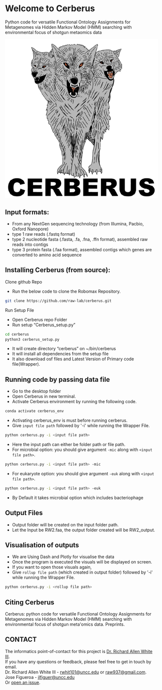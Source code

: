 # Welcome to Cerberus
Python code for versatile Functional Ontology Assignments for Metagenomes via Hidden Markov Model (HMM) searching with environmental focus of shotgun metaomics data

![GitHub Logo](cerberus_logo.jpg)

Input formats:
-----
- From any NextGen sequencing technology (from Illumina, Pacbio, Oxford Nanopore)
- type 1 raw reads (.fastq format)
- type 2 nucleotide fasta (.fasta, .fa, .fna, .ffn format), assembled raw reads into contigs
- type 3 protein fasta (.faa format), assembled contigs which genes are converted to amino acid sequence 

Installing Cerberus (from source): 
-----
Clone github Repo
- Run the below code to clone the Robomax Repository.

```bash
git clone https://github.com/raw-lab/cerberus.git
```

Run Setup File
- Open Cerberus repo Folder
- Run setup “Cerberus_setup.py”

```bash
cd cerberus
python3 cerberus_setup.py
```

- It will create directory “cerberus” on ~/bin/cerberus
- It will install all dependencies from the setup file
- It also download osf files and Latest Version of Primary code file(Wrapper).

Running code by passing data file
-----
- Go to the desktop folder 
- Open Cerberus in new terminal.
- Activate Cerberus environment by running the following code.

```bash
conda activate cerberus_env
```

- Activating cerberus_env is must before running cerberus.
- Give `input file path` followed by '-i' while running the Wrapper File.

```bash
python cerberus.py -i <input file path>
```

- Here the input path can either be folder path or file path.
- For microbial option: you should give argument `-mic` along with `<input file path>`.

```bash
python cerberus.py -i <input file path> -mic
```

- For eukaryote option: you should give argument `-euk` along with `<input file path>`.

```bash
python cerberus.py -i <input file path> -euk
```

- By Default it takes microbial option which includes bacteriophage

Output Files
-----
- Output folder will be created on the input folder path.
- Let the Input be RW2.faa, the output folder created will be RW2_output.

Visualisation of outputs
-----
- We are Using Dash and Plotly for visualise the data
- Once the program is executed the visuals will be displayed on screen.
- If you want to open those visuals again,
- Give `rollup file path` (which created in output folder) followed by '-i' while running the Wrapper File.

```bash
python cerberus.py -i <rollup file path>
```

Citing Cerberus
-------------
Cerberus: python code for versatile Functional Ontology Assignments for Metagenomes via Hidden Markov Model (HMM) searching with environmental focus of shotgun meta'omics data. Preprints. 

CONTACT
-------
The informatics point-of-contact for this project is [Dr. Richard Allen White III](https://github.com/raw-lab).<br />
If you have any questions or feedback, please feel free to get in touch by email.<br />
Dr. Richard Allen White III - rwhit101@uncc.edu or raw937@gmail.com.  <br />
Jose Figueroa - jlfiguer@uncc.edu  <br />
Or [open an issue](https://github.com/raw-lab/cerberus/issues).
